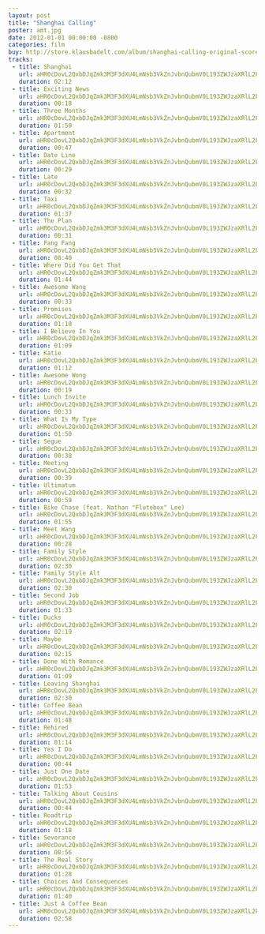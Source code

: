```yaml
---
layout: post
title: "Shanghai Calling"
poster: amt.jpg
date: 2012-01-01 00:00:00 -0800
categories: film
buy: http://store.klausbadelt.com/album/shanghai-calling-original-score
tracks:
 - title: Shanghai
   url: aHR0cDovL2QxbDJqZmk3M3F3dXU4LmNsb3VkZnJvbnQubmV0L193ZWJzaXRlL2FtdC8wMSBTaGFuZ2hhaS5tcDM=
   duration: 02:12
 - title: Exciting News
   url: aHR0cDovL2QxbDJqZmk3M3F3dXU4LmNsb3VkZnJvbnQubmV0L193ZWJzaXRlL2FtdC8wMiBFeGNpdGluZyBOZXdzLm1wMw==
   duration: 00:18
 - title: Three Months
   url: aHR0cDovL2QxbDJqZmk3M3F3dXU4LmNsb3VkZnJvbnQubmV0L193ZWJzaXRlL2FtdC8wMyBUaHJlZSBNb250aHMubXAz
   duration: 01:50
 - title: Apartment
   url: aHR0cDovL2QxbDJqZmk3M3F3dXU4LmNsb3VkZnJvbnQubmV0L193ZWJzaXRlL2FtdC8wNCBBcGFydG1lbnQubXAz
   duration: 00:47
 - title: Date Line
   url: aHR0cDovL2QxbDJqZmk3M3F3dXU4LmNsb3VkZnJvbnQubmV0L193ZWJzaXRlL2FtdC8wNSBEYXRlIExpbmUubXAz
   duration: 00:29
 - title: Late
   url: aHR0cDovL2QxbDJqZmk3M3F3dXU4LmNsb3VkZnJvbnQubmV0L193ZWJzaXRlL2FtdC8wNiA2IExhdGUubXAz
   duration: 00:32
 - title: Taxi
   url: aHR0cDovL2QxbDJqZmk3M3F3dXU4LmNsb3VkZnJvbnQubmV0L193ZWJzaXRlL2FtdC8wNyA3IFRheGkubXAz
   duration: 01:37
 - title: The Plan
   url: aHR0cDovL2QxbDJqZmk3M3F3dXU4LmNsb3VkZnJvbnQubmV0L193ZWJzaXRlL2FtdC8wOCA4IFRoZSBQbGFuLm1wMw==
   duration: 00:31
 - title: Fang Fang
   url: aHR0cDovL2QxbDJqZmk3M3F3dXU4LmNsb3VkZnJvbnQubmV0L193ZWJzaXRlL2FtdC8wOSA5IEZhbmcgRmFuZy5tcDM=
   duration: 00:40
 - title: Where Did You Get That
   url: aHR0cDovL2QxbDJqZmk3M3F3dXU4LmNsb3VkZnJvbnQubmV0L193ZWJzaXRlL2FtdC8xMCAxMCBXaGVyZSBEaWQgWW91IEdldCBUaGF0Lm1wMw==
   duration: 01:44
 - title: Awesome Wang
   url: aHR0cDovL2QxbDJqZmk3M3F3dXU4LmNsb3VkZnJvbnQubmV0L193ZWJzaXRlL2FtdC8xMSAxMSBBd2Vzb21lIFdhbmcubXAz
   duration: 00:33
 - title: Promises
   url: aHR0cDovL2QxbDJqZmk3M3F3dXU4LmNsb3VkZnJvbnQubmV0L193ZWJzaXRlL2FtdC8xMiAxMiBQcm9taXNlcy5tcDM=
   duration: 01:10
 - title: I Believe In You
   url: aHR0cDovL2QxbDJqZmk3M3F3dXU4LmNsb3VkZnJvbnQubmV0L193ZWJzaXRlL2FtdC8xMyAxMyBJIEJlbGlldmUgSW4gWW91Lm1wMw==
   duration: 01:09
 - title: Katie
   url: aHR0cDovL2QxbDJqZmk3M3F3dXU4LmNsb3VkZnJvbnQubmV0L193ZWJzaXRlL2FtdC8xNCAxNCBLYXRpZS5tcDM=
   duration: 01:12
 - title: Awesome Wong
   url: aHR0cDovL2QxbDJqZmk3M3F3dXU4LmNsb3VkZnJvbnQubmV0L193ZWJzaXRlL2FtdC8xNSAxNSBBd2Vzb21lIFdvbmcubXAz
   duration: 00:19
 - title: Lunch Invite
   url: aHR0cDovL2QxbDJqZmk3M3F3dXU4LmNsb3VkZnJvbnQubmV0L193ZWJzaXRlL2FtdC8xNiAxNiBMdW5jaCBJbnZpdGUubXAz
   duration: 00:33
 - title: What Is My Type
   url: aHR0cDovL2QxbDJqZmk3M3F3dXU4LmNsb3VkZnJvbnQubmV0L193ZWJzaXRlL2FtdC8xNyAxNyBXaGF0IElzIE15IFR5cGUubXAz
   duration: 01:50
 - title: Segue
   url: aHR0cDovL2QxbDJqZmk3M3F3dXU4LmNsb3VkZnJvbnQubmV0L193ZWJzaXRlL2FtdC8xOCAxOCBTZWd1ZS5tcDM=
   duration: 00:38
 - title: Meeting
   url: aHR0cDovL2QxbDJqZmk3M3F3dXU4LmNsb3VkZnJvbnQubmV0L193ZWJzaXRlL2FtdC8xOSAxOSBNZWV0aW5nLm1wMw==
   duration: 00:39
 - title: Ultimatum
   url: aHR0cDovL2QxbDJqZmk3M3F3dXU4LmNsb3VkZnJvbnQubmV0L193ZWJzaXRlL2FtdC8yMCAyMCBVbHRpbWF0dW0ubXAz
   duration: 00:59
 - title: Bike Chase (feat. Nathan "Flutebox" Lee)
   url: aHR0cDovL2QxbDJqZmk3M3F3dXU4LmNsb3VkZnJvbnQubmV0L193ZWJzaXRlL2FtdC8yMSAyMSBCaWtlIENoYXNlIChmZWF0LiBOYXRoYW4gX0ZsdXRlYm94XyBMZWUpLm1wMw==
   duration: 01:55
 - title: Meet Wang
   url: aHR0cDovL2QxbDJqZmk3M3F3dXU4LmNsb3VkZnJvbnQubmV0L193ZWJzaXRlL2FtdC8yMiAyMiBNZWV0IFdhbmcubXAz
   duration: 00:28
 - title: Family Style
   url: aHR0cDovL2QxbDJqZmk3M3F3dXU4LmNsb3VkZnJvbnQubmV0L193ZWJzaXRlL2FtdC8yMyAyMyBGYW1pbHkgU3R5bGUubXAz
   duration: 02:30
 - title: Family Style Alt
   url: aHR0cDovL2QxbDJqZmk3M3F3dXU4LmNsb3VkZnJvbnQubmV0L193ZWJzaXRlL2FtdC8yNCAyNCBGYW1pbHkgU3R5bGUgQWx0Lm1wMw==
   duration: 02:30
 - title: Second Job
   url: aHR0cDovL2QxbDJqZmk3M3F3dXU4LmNsb3VkZnJvbnQubmV0L193ZWJzaXRlL2FtdC8yNSAyNSBTZWNvbmQgSm9iLm1wMw==
   duration: 01:33
 - title: Ducks
   url: aHR0cDovL2QxbDJqZmk3M3F3dXU4LmNsb3VkZnJvbnQubmV0L193ZWJzaXRlL2FtdC8yNiAyNiBEdWNrcy5tcDM=
   duration: 02:19
 - title: Maybe
   url: aHR0cDovL2QxbDJqZmk3M3F3dXU4LmNsb3VkZnJvbnQubmV0L193ZWJzaXRlL2FtdC8yNyAyNyBNYXliZS5tcDM=
   duration: 02:15
 - title: Done With Romance
   url: aHR0cDovL2QxbDJqZmk3M3F3dXU4LmNsb3VkZnJvbnQubmV0L193ZWJzaXRlL2FtdC8yOCAyOCBEb25lIFdpdGggUm9tYW5jZS5tcDM=
   duration: 01:09
 - title: Leaving Shanghai
   url: aHR0cDovL2QxbDJqZmk3M3F3dXU4LmNsb3VkZnJvbnQubmV0L193ZWJzaXRlL2FtdC8yOSAyOSBMZWF2aW5nIFNoYW5naGFpLm1wMw==
   duration: 02:30
 - title: Coffee Bean
   url: aHR0cDovL2QxbDJqZmk3M3F3dXU4LmNsb3VkZnJvbnQubmV0L193ZWJzaXRlL2FtdC8zMCAzMCBDb2ZmZWUgQmVhbi5tcDM=
   duration: 01:48
 - title: Rehired
   url: aHR0cDovL2QxbDJqZmk3M3F3dXU4LmNsb3VkZnJvbnQubmV0L193ZWJzaXRlL2FtdC8zMSAzMSBSZWhpcmVkLm1wMw==
   duration: 01:14
 - title: Yes I Do
   url: aHR0cDovL2QxbDJqZmk3M3F3dXU4LmNsb3VkZnJvbnQubmV0L193ZWJzaXRlL2FtdC8zMiAzMiBZZXMgSSBEby5tcDM=
   duration: 00:44
 - title: Just One Date
   url: aHR0cDovL2QxbDJqZmk3M3F3dXU4LmNsb3VkZnJvbnQubmV0L193ZWJzaXRlL2FtdC8zMyAzMyBKdXN0IE9uZSBEYXRlLm1wMw==
   duration: 01:53
 - title: Talking About Cousins
   url: aHR0cDovL2QxbDJqZmk3M3F3dXU4LmNsb3VkZnJvbnQubmV0L193ZWJzaXRlL2FtdC8zNCAzNCBUYWxraW5nIEFib3V0IENvdXNpbnMubXAz
   duration: 00:44
 - title: Roadtrip
   url: aHR0cDovL2QxbDJqZmk3M3F3dXU4LmNsb3VkZnJvbnQubmV0L193ZWJzaXRlL2FtdC8zNSAzNSBSb2FkdHJpcC5tcDM=
   duration: 01:18
 - title: Severance
   url: aHR0cDovL2QxbDJqZmk3M3F3dXU4LmNsb3VkZnJvbnQubmV0L193ZWJzaXRlL2FtdC8zNiAzNiBTZXZlcmFuY2UubXAz
   duration: 00:56
 - title: The Real Story
   url: aHR0cDovL2QxbDJqZmk3M3F3dXU4LmNsb3VkZnJvbnQubmV0L193ZWJzaXRlL2FtdC8zNyAzNyBUaGUgUmVhbCBTdG9yeS5tcDM=
   duration: 01:28
 - title: Choices And Consequences
   url: aHR0cDovL2QxbDJqZmk3M3F3dXU4LmNsb3VkZnJvbnQubmV0L193ZWJzaXRlL2FtdC8zOCAzOCBDaG9pY2VzIEFuZCBDb25zZXF1ZW5jZXMubXAz
   duration: 01:40
 - title: Just A Coffee Bean
   url: aHR0cDovL2QxbDJqZmk3M3F3dXU4LmNsb3VkZnJvbnQubmV0L193ZWJzaXRlL2FtdC8zOSAzOSBKdXN0IEEgQ29mZmVlIEJlYW4ubXAz
   duration: 02:58
---
```

